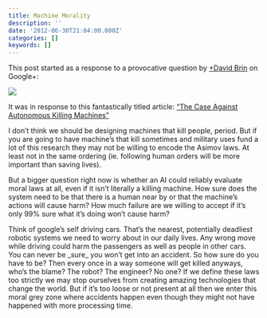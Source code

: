 ```yaml
---
title: Machine Morality
description: ''
date: '2012-06-30T21:04:00.000Z'
categories: []
keywords: []
---
```


This post started as a response to a provocative question by [+David Brin](http://plus.google.com/116665417191671711571) on Google+:

![](/assets/0__wKY8ZRPBdo006vBz.png)

It was in response to this fantastically titled article: [“The Case Against Autonomous Killing Machines”](http://io9.com/5920084/making-the-case-against-autonomous-killing-machines)  
  
I don’t think we should be designing machines that kill people, period. But if you are going to have machine’s that kill sometimes and military uses fund a lot of this research they may not be willing to encode the Asimov laws. At least not in the same ordering (ie. following human orders will be more important than saving lives).  
  
But a bigger question right now is whether an AI could reliably evaluate moral laws at all, even if it isn’t literally a killing machine. How sure does the system need to be that there is a human near by or that the machine’s actions will cause harm? How much failure are we willing to accept if it’s only 99% sure what it’s doing won’t cause harm?  
  
Think of google’s self driving cars. That’s the nearest, potentially deadliest robotic systems we need to worry about in our daily lives. Any wrong move while driving could harm the passengers as well as people in other cars. You can never be \_sure\_ you won’t get into an accident. So how sure do you have to be? Then every once in a way someone will get killed anyways, who’s the blame? The robot? The engineer? No one? If we define these laws too strictly we may stop ourselves from creating amazing technologies that change the world. But if it’s too loose or not present at all then we enter this moral grey zone where accidents happen even though they might not have happened with more processing time.
